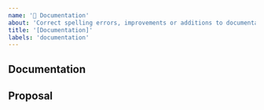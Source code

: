 ```yaml
---
name: '📜 Documentation'
about: 'Correct spelling errors, improvements or additions to documentation files (README, CONTRIBUTING...).'
title: '[Documentation]'
labels: 'documentation'
---
```


<!-- Please make sure your issue has not already been fixed. -->

## Documentation

<!-- Please uncomment the type of documentation problem this issue address -->

<!-- Documentation is Missing -->
<!-- Documentation is Confusing -->
<!-- Documentation has Typo errors -->

## Proposal
